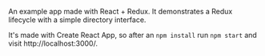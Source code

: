 An example app made with React + Redux. It demonstrates a Redux lifecycle with a simple directory interface.

It's made with Create React App, so after an `npm install` run `npm start` and visit http://localhost:3000/.
